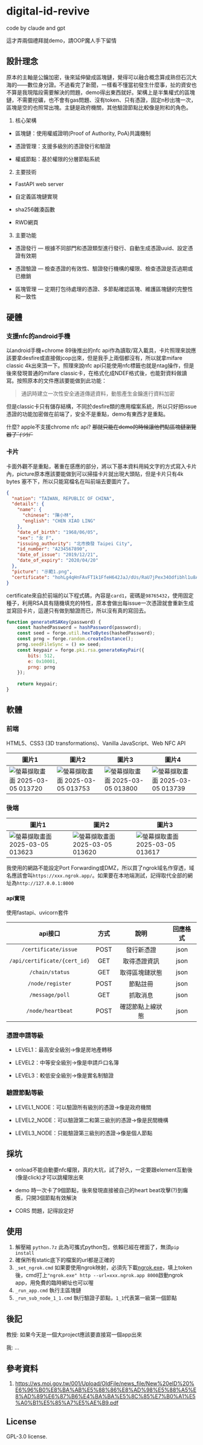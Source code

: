 # digital-id-revive

code by claude and gpt

這才弄兩個禮拜就demo，請OOP魔人手下留情

## 設計理念

原本的主軸是公鑰加密，後來延伸變成區塊鏈，覺得可以融合概念算成熟但石沉大海的——數位身分證。不過看完了新聞，一樣看不懂當初發生什麼事，扯的資安也不算是我現階段需要解決的問題，demo得出東西就好。架構上是半集權式的區塊鏈，不需要挖礦，也不會有gas問題、沒有token、只有憑證，固定n秒出塊一次，區塊是空的也照常出塊。主鏈是政府機關，其他驗證節點比較像是附和的角色。

1. 核心架構
   
  * 區塊鏈：使用權威證明(Proof of Authority, PoA)共識機制
   
  * 憑證管理：支援多級別的憑證發行和驗證
   
  * 權威節點：基於權限的分層節點系統

2. 主要技術

  * FastAPI web server
    
  * 自定義區塊鏈實現
    
  * sha256雜湊函數

  * RWD網頁

3. 主要功能

  * 憑證發行 — 根據不同部門和憑證類型進行發行、自動生成憑證uuid、設定憑證有效期

  * 憑證驗證 — 檢查憑證的有效性、驗證發行機構的權限、檢查憑證是否過期或已撤銷

  * 區塊管理 — 定期打包待處理的憑證、多節點確認區塊、維護區塊鏈的完整性和一致性

## 硬體

### 支援nfc的android手機

以android手機+chrome 89後推出的nfc api作為讀取/寫入載具，卡片照理來說應該要拿desfire或直接做jcop出來，但是我手上兩個都沒有，所以就拿mifare classic 4k出來頂一下。照理來說nfc api只能使用nfc標籤也就是ntag操作，但是後來發現普通的mifare classic卡，在格式化成NDEF格式後，也能對資料做讀寫。按照原本的文件應該要能做到此功能：
> 通訊時建立一次性安全通道傳遞資料，動態產生金鑰進行資料加密

但是classic卡只有儲存結構，不同於desfire類的應用檔案系統，所以只好把issue憑證的功能加密做在前端了，安全不是重點，demo有東西才是重點。

什麼? apple不支援chrome nfc api? ~~那就只能在demo的時候讓他們點區塊鏈瀏覽器了¯_(ツ)_/¯~~


### 卡片

卡面外觀不是重點，著重在感應的部分，將以下基本資料用純文字的方式寫入卡片內，picture原本應該要能做到可以掃描卡片就出現大頭貼，但是卡片只有4k bytes 塞不下，所以只能寫檔名在叫前端去要圖片了。

```json
{
  "nation": "TAIWAN, REPUBLIC OF CHINA",
  "details": {
    "name": {
      "chinese": "陳小林",
      "english": "CHEN XIAO LING"
    },
    "date_of_birth": "1968/06/05",
    "sex": "女 F",
    "issuing_authority": "北市換發 Taipei City",
    "id_number": "A234567890",
    "date_of_issue": "2019/12/21",
    "date_of_expiry": "2020/04/20"
  },
  "picture": "示範1.png",
  "certificate": "hohLg4qHnFAvFT1k1FfeH642JaJ/dUs/RaU7jPex34Odfibhl1u8A5p/B01s1BpEfanrUjw37JR5fVKebpDG2g=="
}
```

certificate來自於前端的以下程式碼，內容是`card1`，密碼是`98765432`，使用固定種子，利用RSA具有隨機填充的特性，原本會做出每issue一次憑證就會重新生成並寫回卡片，這邊只有做到驗證而已，所以沒有真的寫回去。

```javascript
function generateRSAKey(password) {
    const hashedPassword = hashPassword(password);
    const seed = forge.util.hexToBytes(hashedPassword);
    const prng = forge.random.createInstance();
    prng.seedFileSync = () => seed;
    const keypair = forge.pki.rsa.generateKeyPair({
        bits: 512,
        e: 0x10001,
        prng: prng
    });
    
    return keypair;
}
```

## 軟體

### 前端

HTML5、CSS3 (3D transformations)、Vanilla JavaScript、Web NFC API

| 圖片1 | 圖片2 | 圖片3 | 圖片4 |
|---|---|---|---|
| ![螢幕擷取畫面 2025-03-05 013720](https://github.com/user-attachments/assets/193c7535-1fa3-4234-9b66-554a234f4b8c) | ![螢幕擷取畫面 2025-03-05 013753](https://github.com/user-attachments/assets/742f539b-ee5a-435c-8b1c-e016fa6c56fb) | ![螢幕擷取畫面 2025-03-05 013800](https://github.com/user-attachments/assets/014b5603-1fa6-403e-a8ef-e5f8bd683082) | ![螢幕擷取畫面 2025-03-05 013739](https://github.com/user-attachments/assets/e86e41be-1863-435b-8820-2f5b65138cb8)|

### 後端

| 圖片1 | 圖片2 | 圖片3 |
|---|---|---|
| ![螢幕擷取畫面 2025-03-05 013623](https://github.com/user-attachments/assets/1e1dd9e6-6ddc-4f58-9d4d-f545cf27a7bb) | ![螢幕擷取畫面 2025-03-05 013620](https://github.com/user-attachments/assets/07486dc7-1e64-4637-a9af-f5d7cb591efb) | ![螢幕擷取畫面 2025-03-05 013617](https://github.com/user-attachments/assets/3ef1a23b-5c93-49d0-9b7e-5f9523b91ab0) |

我使用的網路不能設定Port Forwarding或DMZ，所以買了ngrok域名作穿透，域名應該會叫`https://xxx.ngrok.app/`。如果要在本地端測試，記得取代全部的網址為`http://127.0.0.1:8000`

#### api實現

使用fastapi、uvicorn套件

|api接口|方式|說明|回應格式
|:-:|:-:|:-:|:-:|
|`/certificate/issue`|POST|發行新憑證|json|
|`/api/certificate/{cert_id}`|GET|取得憑證資訊|json|
|`/chain/status`|GET|取得區塊鏈狀態|json|
|`/node/register`|POST|節點註冊|json|
|`/message/poll`|GET|抓取消息|json|
|`/node/heartbeat`|POST|確認節點上線狀態|json|

### 憑證申請等級

* LEVEL1：最高安全級別->像是房地產轉移

* LEVEL2：中等安全級別->像是申請戶口名簿

* LEVEL3：較低安全級別->像是實名制驗證

### 驗證節點等級

* LEVEL1_NODE：可以驗證所有級別的憑證->像是政府機關

* LEVEL2_NODE：可以驗證第二和第三級別的憑證->像是民間機構

* LEVEL3_NODE：只能驗證第三級別的憑證->像是個人節點

## 採坑

* onload不能自動要nfc權限，真的大坑，試了好久，一定要跟element互動後(像是click)才可以跳權限出來

* demo 時一次卡了9個節點，後來發現直接被自己的heart beat攻擊(?)到癱瘓，只開3個節點有效解決

* CORS 問題，記得設定好


## 使用

1. 解壓縮 `python.7z` 此為可攜式python包，依賴已經在裡面了，無須`pip install`
2. 確保所有static底下的檔案的url都是正確的
3. `_set_ngrok.cmd` 如果要使用ngrok映射，必須先下載[ngrok.exe](https://ngrok.com/downloads/windows?tab=download)，填上token後，cmd打上`"ngrok.exe" http --url=xxx.ngrok.app 8000`啟動ngrok app，用免費的臨時網址也可以喔
4. `_run_app.cmd` 執行主區塊鏈
5. `_run_sub_node_1_1.cmd` 執行驗證子節點，`1_1`代表第一級第一個節點

## 後記

教授: 如果今天是一個大project應該要直接寫一個app出來

我: ...

## 參考資料
1. https://ws.moi.gov.tw/001/Upload/OldFile/news_file/New%20eID%20%E6%96%B0%E8%BA%AB%E5%88%86%E8%AD%98%E5%88%A5%E8%AD%89%E6%87%B6%E4%BA%BA%E5%8C%85%E7%B0%A1%E5%A0%B1%E5%85%A7%E5%AE%B9.pdf

## License
GPL-3.0 license.




